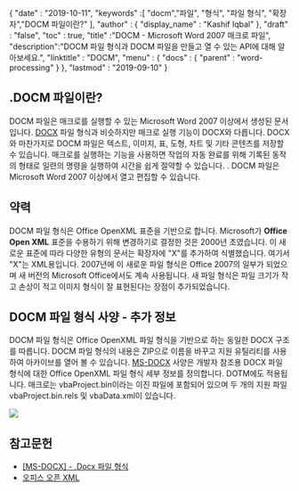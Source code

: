 {
  "date" : "2019-10-11",
  "keywords" :[ "docm","파일", "형식", "파일 형식", "확장자","DOCM 파일이란?" ],
  "author" : {
    "display_name" : "Kashif Iqbal"
},
  "draft" : "false",
  "toc" : true,
  "title" :"DOCM - Microsoft Word 2007 매크로 파일",
  "description":"DOCM 파일 형식과 DOCM 파일을 만들고 열 수 있는 API에 대해 알아보세요.",
  "linktitle" : "DOCM",
  "menu" : {
    "docs" : {
      "parent" : "word-processing"
}
},
  "lastmod" : "2019-09-10"
}

## .DOCM 파일이란?

DOCM 파일은 매크로를 실행할 수 있는 Microsoft Word 2007 이상에서 생성된 문서입니다. [DOCX](/word-processing/docx/) 파일 형식과 비슷하지만 매크로 실행 기능이 DOCX와 다릅니다. DOCX와 마찬가지로 DOCM 파일은 텍스트, 이미지, 표, 도형, 차트 및 기타 콘텐츠를 저장할 수 있습니다. 매크로를 실행하는 기능을 사용하면 작업의 자동 완료를 위해 기록된 동작의 형태로 일련의 명령을 실행하여 시간을 쉽게 절약할 수 있습니다. . DOCM 파일은 Microsoft Word 2007 이상에서 열고 편집할 수 있습니다.

## 약력

DOCM 파일 형식은 Office OpenXML 표준을 기반으로 합니다. Microsoft가 **Office Open XML** 표준을 수용하기 위해 변경하기로 결정한 것은 2000년 초였습니다. 이 새로운 표준에 따라 다양한 유형의 문서는 확장자에 "X"를 추가하여 식별했습니다. 여기서 "X"는 XML용입니다. 2007년에 이 새로운 파일 형식은 Office 2007의 일부가 되었으며 새 버전의 Microsoft Office에서도 계속 사용됩니다. 새 파일 형식은 파일 크기가 작고 손상이 적고 이미지 형식이 잘 표현된다는 장점이 추가되었습니다.

## DOCM 파일 형식 사양 - 추가 정보

DOCM 파일 형식은 Office OpenXML 파일 형식을 기반으로 하는 동일한 DOCX 구조를 따릅니다. DOCM 파일 형식의 내용은 ZIP으로 이름을 바꾸고 지원 유틸리티를 사용하여 아카이브를 열어 볼 수 있습니다. [MS-DOCX](https://msdn.microsoft.com/en-us/library/dd773189(v#office.12).aspx) 사양은 개발자 참조용 DOCX 파일 형식에 대한 Office OpenXML 파일 형식 세부 정보를 정의합니다. DOTM에도 적용됩니다. 매크로는 vbaProject.bin이라는 이진 파일에 포함되어 있으며 두 개의 지원 파일 vbaProject.bin.rels 및 vbaData.xml이 있습니다.

![](https://social.technet.microsoft.com/Forums/getfile/331363)

## 참고문헌

* [[MS-DOCX] - .Docx 파일 형식](https://msdn.microsoft.com/en-us/library/dd773189(v#office.12).aspx)
* [오피스 오픈 XML](http://officeopenxml.com/)

